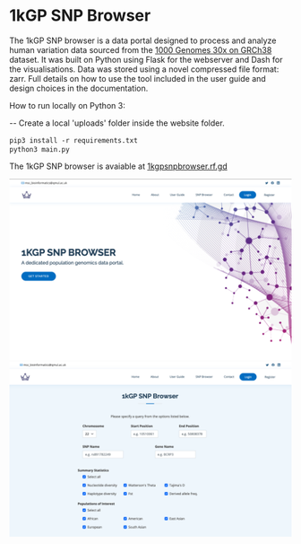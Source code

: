 # 1kGP SNP Browser

The 1kGP SNP browser is a data portal designed to process and analyze human variation data sourced from the [1000 Genomes 30x on GRCh38](https://www.internationalgenome.org/data-portal/data-collection/30x-grch38) dataset. It was built on Python using Flask for the webserver and Dash for the visualisations. Data was stored using a novel compressed file format: zarr. Full details on how to use the tool included in the user guide and design choices in the documentation.

How to run locally on Python 3:

-- Create a local 'uploads' folder inside the website folder. 

```no-highlight
pip3 install -r requirements.txt
python3 main.py
```

The 1kGP SNP browser is avaiable at [1kgpsnpbrowser.rf.gd](https://final-1kgp-snp-browser-qydhtixa5a-ew.a.run.app)

![home page](Documentation/screenshots/1kgp_homepage.png)
![snp browser](Documentation/screenshots/SNP_browser.png)



